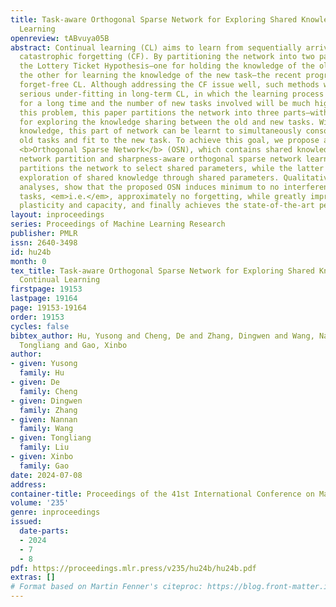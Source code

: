 ```yaml
---
title: Task-aware Orthogonal Sparse Network for Exploring Shared Knowledge in Continual
  Learning
openreview: tABvuya05B
abstract: Continual learning (CL) aims to learn from sequentially arriving tasks without
  catastrophic forgetting (CF). By partitioning the network into two parts based on
  the Lottery Ticket Hypothesis—one for holding the knowledge of the old tasks while
  the other for learning the knowledge of the new task—the recent progress has achieved
  forget-free CL. Although addressing the CF issue well, such methods would encounter
  serious under-fitting in long-term CL, in which the learning process will continue
  for a long time and the number of new tasks involved will be much higher. To solve
  this problem, this paper partitions the network into three parts—with a new part
  for exploring the knowledge sharing between the old and new tasks. With the shared
  knowledge, this part of network can be learnt to simultaneously consolidate the
  old tasks and fit to the new task. To achieve this goal, we propose a task-aware
  <b>Orthogonal Sparse Network</b> (OSN), which contains shared knowledge induced
  network partition and sharpness-aware orthogonal sparse network learning. The former
  partitions the network to select shared parameters, while the latter guides the
  exploration of shared knowledge through shared parameters. Qualitative and quantitative
  analyses, show that the proposed OSN induces minimum to no interference with past
  tasks, <em>i.e.</em>, approximately no forgetting, while greatly improves the model
  plasticity and capacity, and finally achieves the state-of-the-art performances.
layout: inproceedings
series: Proceedings of Machine Learning Research
publisher: PMLR
issn: 2640-3498
id: hu24b
month: 0
tex_title: Task-aware Orthogonal Sparse Network for Exploring Shared Knowledge in
  Continual Learning
firstpage: 19153
lastpage: 19164
page: 19153-19164
order: 19153
cycles: false
bibtex_author: Hu, Yusong and Cheng, De and Zhang, Dingwen and Wang, Nannan and Liu,
  Tongliang and Gao, Xinbo
author:
- given: Yusong
  family: Hu
- given: De
  family: Cheng
- given: Dingwen
  family: Zhang
- given: Nannan
  family: Wang
- given: Tongliang
  family: Liu
- given: Xinbo
  family: Gao
date: 2024-07-08
address:
container-title: Proceedings of the 41st International Conference on Machine Learning
volume: '235'
genre: inproceedings
issued:
  date-parts:
  - 2024
  - 7
  - 8
pdf: https://proceedings.mlr.press/v235/hu24b/hu24b.pdf
extras: []
# Format based on Martin Fenner's citeproc: https://blog.front-matter.io/posts/citeproc-yaml-for-bibliographies/
---
```

